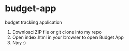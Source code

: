 # budget-app
budget tracking application 

1) Download ZIP file or git clone into my repo
2) Open index.html in your browser to open Budget App
3) Njoy :)

